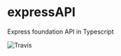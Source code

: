 # expressAPI
Express foundation API in Typescript

![Travis](https://travis-ci.org/chrissmejia/expressAPI.svg?branch=master)
